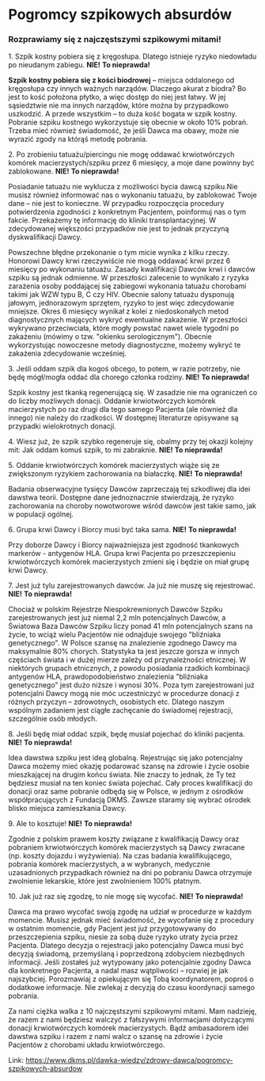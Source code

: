 # Pogromcy szpikowych absurdów

### Rozprawiamy się z najczęstszymi szpikowymi mitami!


1\. Szpik kostny pobiera się z kręgosłupa. Dlatego istnieje ryzyko niedowładu po nieudanym zabiegu. **NIE!** **To nieprawda!**


**Szpik kostny pobiera się z kości biodrowej** – miejsca oddalonego od kręgosłupa czy innych ważnych narządów. Dlaczego akurat z biodra? Bo jest to kość położona płytko, a więc dostęp do niej jest łatwy. W jej sąsiedztwie nie ma innych narządów, które można by przypadkowo uszkodzić. A przede wszystkim – to duża kość bogata w szpik kostny. Pobranie szpiku kostnego wykorzystuje się obecnie w około 10% pobrań. Trzeba mieć również świadomość, że jeśli Dawca ma obawy, może nie wyrazić zgody na którąś metodę pobrania.


2\. Po zrobieniu tatuażu/piercingu nie mogę oddawać krwiotwórczych komórek macierzystych/szpiku przez 6 miesięcy, a moje dane powinny być zablokowane. **NIE!** **To nieprawda!**


Posiadanie tatuażu nie wyklucza z możliwości bycia dawcą szpiku.Nie musisz również informować nas o wykonaniu tatuażu, by zablokować Twoje dane – nie jest to konieczne. W przypadku rozpoczęcia procedury potwierdzenia zgodności z konkretnym Pacjentem, poinformuj nas o tym fakcie. Przekażemy tę informację do kliniki transplantacyjnej. W zdecydowanej większości przypadków nie jest to jednak przyczyną dyskwalifikacji Dawcy.


Powszechne błędne przekonanie o tym micie wynika z kilku rzeczy. Honorowi Dawcy krwi rzeczywiście nie mogą oddawać krwi przez 6 miesięcy po wykonaniu tatuażu. Zasady kwalifikacji Dawców krwi i dawców szpiku są jednak odmienne. W przeszłości zalecenie to wynikało z ryzyka zarażenia osoby poddającej się zabiegowi wykonania tatuażu chorobami takimi jak WZW typu B, C czy HIV. Obecnie salony tatuażu dysponują jałowym, jednorazowym sprzętem, ryzyko to jest więc zdecydowanie mniejsze. Okres 6 miesięcy wynikał z kolei z niedoskonałych metod diagnostycznych mających wykryć ewentualne zakażenie. W przeszłości wykrywano przeciwciała, które mogły powstać nawet wiele tygodni po zakażeniu (mówimy o tzw. "okienku serologicznym"). Obecnie wykorzystując nowoczesne metody diagnostyczne, możemy wykryć te zakażenia zdecydowanie wcześniej.


3\. Jeśli oddam szpik dla kogoś obcego, to potem, w razie potrzeby, nie będę mógł/mogła oddać dla chorego członka rodziny. **NIE!** **To nieprawda!**


Szpik kostny jest tkanką regenerującą się. W zasadzie nie ma ograniczeń co do liczby możliwych donacji. Oddanie krwiotwórczych komórek macierzystych po raz drugi dla tego samego Pacjenta (ale również dla innego) nie należy do rzadkości. W dostępnej literaturze opisywane są przypadki wielokrotnych donacji.


4\. Wiesz już, że szpik szybko regeneruje się, obalmy przy tej okazji kolejny mit: Jak oddam komuś szpik, to mi zabraknie. **NIE!** **To nieprawda!**


5\. Oddanie krwiotwórczych komórek macierzystych wiąże się ze zwiększonym ryzykiem zachorowania na białaczkę. **NIE!** **To nieprawda!**


Badania obserwacyjne tysięcy Dawców zaprzeczają tej szkodliwej dla idei dawstwa teorii. Dostępne dane jednoznacznie stwierdzają, że ryzyko zachorowania na choroby nowotworowe wśród dawców jest takie samo, jak w populacji ogólnej.


6\. Grupa krwi Dawcy i Biorcy musi być taka sama. **NIE!** **To nieprawda!**


Przy doborze Dawcy i Biorcy najważniejsza jest zgodność tkankowych markerów \- antygenów HLA. Grupa krwi Pacjenta po przeszczepieniu krwiotwórczych komórek macierzystych zmieni się i będzie on miał grupę krwi Dawcy.


7\. Jest już tylu zarejestrowanych dawców. Ja już nie muszę się rejestrować. **NIE!** **To nieprawda!**


Chociaż w polskim Rejestrze Niespokrewnionych Dawców Szpiku zarejestrowanych jest już niemal 2,2 mln potencjalnych Dawców, a Światowa Baza Dawców Szpiku liczy ponad 41 mln potencjalnych szans na życie, to wciąż wielu Pacjentów nie odnajduje swojego "bliźniaka genetycznego". W Polsce szansę na znalezienie zgodnego Dawcy ma maksymalnie 80% chorych. Statystyka ta jest jeszcze gorsza w innych częściach świata i w dużej mierze zależy od przynależności etnicznej. W niektórych grupach etnicznych, z powodu posiadania rzadkich kombinacji antygenów HLA, prawdopodobieństwo znalezienia "bliźniaka genetycznego" jest dużo niższe i wynosi 30%. Poza tym zarejestrowani już potencjalni Dawcy mogą nie móc uczestniczyć w procedurze donacji z różnych przyczyn – zdrowotnych, osobistych etc. Dlatego naszym wspólnym zadaniem jest ciągłe zachęcanie do świadomej rejestracji, szczególnie osób młodych.


8\. Jeśli będę miał oddać szpik, będę musiał pojechać do kliniki pacjenta. **NIE!** **To nieprawda!**


Idea dawstwa szpiku jest ideą globalną. Rejestrując się jako potencjalny Dawca możemy mieć okazję podarować szansę na zdrowie i życie osobie mieszkającej na drugim końcu świata. Nie znaczy to jednak, że Ty też będziesz musiał na ten koniec świata pojechać. Cały proces kwalifikacji do donacji oraz same pobranie odbędą się w Polsce, w jednym z ośrodków współpracujących z Fundacją DKMS. Zawsze staramy się wybrać ośrodek blisko miejsca zamieszkania Dawcy.


9\. Ale to kosztuje! **NIE!** **To nieprawda!**


Zgodnie z polskim prawem koszty związane z kwalifikacją Dawcy oraz pobraniem krwiotwórczych komórek macierzystych są Dawcy zwracane (np. koszty dojazdu i wyżywienia). Na czas badania kwalifikującego, pobrania komórek macierzystych, a w wybranych, medycznie uzasadnionych przypadkach również na dni po pobraniu Dawca otrzymuje zwolnienie lekarskie, które jest zwolnieniem 100% płatnym.


10\. Jak już raz się zgodzę, to nie mogę się wycofać. **NIE!** **To nieprawda!**


Dawca ma prawo wycofać swoją zgodę na udział w procedurze w każdym momencie. Musisz jednak mieć świadomość, że wycofanie się z procedury w ostatnim momencie, gdy Pacjent jest już przygotowywany do przeszczepienia szpiku, niesie za sobą duże ryzyko utraty życia przez Pacjenta. Dlatego decyzja o rejestracji jako potencjalny Dawca musi być decyzją świadomą, przemyślaną i poprzedzoną zdobyciem niezbędnych informacji. Jeśli zostałeś już wytypowany jako potencjalnie zgodny Dawca dla konkretnego Pacjenta, a nadal masz wątpliwości – rozwiej je jak najszybciej. Porozmawiaj z opiekującym się Tobą koordynatorem, poproś o dodatkowe informacje. Nie zwlekaj z decyzją do czasu koordynacji samego pobrania.


Za nami ciężka walka z 10 najczęstszymi szpikowymi mitami. Mam nadzieję, że razem z nami będziesz walczyć z fałszywymi informacjami dotyczącymi donacji krwiotwórczych komórek macierzystych. Bądź ambasadorem idei dawstwa szpiku i razem z nami walcz o szansę na zdrowie i życie Pacjentów z chorobami układu krwiotwórczego.



Link: https://www.dkms.pl/dawka-wiedzy/zdrowy-dawca/pogromcy-szpikowych-absurdow
